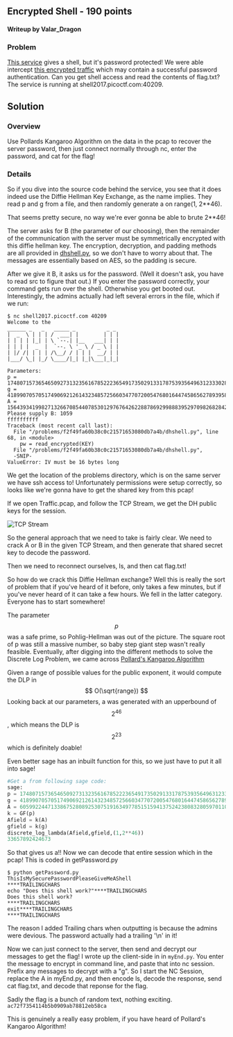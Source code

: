 ## Encrypted Shell - 190 points

#### Writeup by Valar_Dragon



### Problem

[This service](https://github.com/hgarrereyn/Th3g3ntl3man-CTF-Writeups/blob/master/2017/picoCTF_2017/problems/cryptography/Encrypted_Shell/dhshell.py) gives a shell, but it's password protected! We were able intercept [this encrypted traffic](https://github.com/hgarrereyn/Th3g3ntl3man-CTF-Writeups/blob/master/2017/picoCTF_2017/problems/cryptography/Encrypted_Shell/traffic.pcap)
which may contain a successful password authentication. Can you get shell access and read the contents of flag.txt?
The service is running at shell2017.picoctf.com:40209.


## Solution

### Overview

Use Pollards Kangaroo Algorithm on the data in the pcap to recover the server password, then just connect normally through nc, enter the password, and cat for the flag!

### Details

So if you dive into the source code behind the service, you see that it does indeed use  the Diffie Hellman Key Exchange, as the name implies. They read p and g from a file, and then randomly generate a on range(1, 2**46).

That seems pretty secure, no way we're ever gonna be able to brute 2**46!

The server asks for B (the parameter of our choosing), then the remainder of the communication with the server must be symmetrically encrypted with this diffie hellman key.
The encryption, decryption, and padding methods are all provided in [dhshell.py](https://github.com/hgarrereyn/Th3g3ntl3man-CTF-Writeups/blob/master/2017/picoCTF_2017/problems/cryptography/Encrypted_Shell/dhshell.py), so we don't have to worry about that. The messages are essentially based on AES, so the padding is secure.

After we give it B, it asks us for the password. (Well it doesn't ask, you have to read src to figure that out.) If you enter the password correctly, your command gets run over the shell. Otherwhise you get booted out.
Interestingly, the admins actually had left several errors in the file, which if we run:
```
$ nc shell2017.picoctf.com 40209
Welcome to the
______ _   _   _____ _          _ _
|  _  \ | | | /  ___| |        | | |
| | | | |_| | \ `--.| |__   ___| | |
| | | |  _  |  `--. \ '_ \ / _ \ | |
| |/ /| | | | /\__/ / | | |  __/ | |
|___/ \_| |_/ \____/|_| |_|\___|_|_|

Parameters:
p = 174807157365465092731323561678522236549173502913317875393564963123330281052524687450754910240009920154525635325209526987433833785499384204819179549544106498491589834195860008906875039418684191252537604123129659746721614402346449135195832955793815709136053198207712511838753919608894095907732099313139446299843
g = 41899070570517490692126143234857256603477072005476801644745865627893958675820606802876173648371028044404957307185876963051595214534530501331532626624926034521316281025445575243636197258111995884364277423716373007329751928366973332463469104730271236078593527144954324116802080620822212777139186990364810367977
A = 156439341998271326670854407853012976764262288786929988839529709826828422232670472310365037800284072340235486706283005338468448237653712979317842659987697497127703110446780267034878733794922311404471812801624206593707502453597072975694923902719171702681870307700853226866506301755446619246056034103194097113506
Please supply B: 1059
ffffffffff  
Traceback (most recent call last):
  File "/problems/f2f49fa60b38c0c21571653080db7a4b/dhshell.py", line 68, in <module>
    pw = read_encrypted(KEY)
  File "/problems/f2f49fa60b38c0c21571653080db7a4b/dhshell.py",
  -SNIP-
ValueError: IV must be 16 bytes long
```

We get the location of the problems directory, which is on the same server we have ssh access to! Unfortunately permissions were setup correctly, so looks like we're gonna have to get the shared key from this pcap!

If we open Traffic.pcap, and follow the TCP Stream, we get the DH public keys for the session.

![TCP Stream](https://raw.githubusercontent.com/hgarrereyn/Th3g3ntl3man-CTF-Writeups/master/2017/picoCTF_2017/problems/cryptography/Encrypted_Shell/TCP_Stream.png)

So the general approach that we need to take is fairly clear.
We need to crack A or B in the given TCP Stream, and then generate that shared secret key to decode the password.

Then we need to reconnect ourselves, ls, and then cat flag.txt!

So how do we crack this Diffie Hellman exchange?
Well this is really the sort of problem that if you've heard of it before, only takes a few minutes, but if you've never heard of it can take a few hours.
We fell in the latter category. Everyone has to start somewhere!

The parameter $$ p $$ was a safe prime, so Pohlig-Hellman was out of the picture.
The square root of p was still a massive number, so baby step giant step wasn't really feasible.
Eventually, after digging into the different methods to solve the Discrete Log Problem, we came across [Pollard's Kangaroo Algorithm](https://en.wikipedia.org/wiki/Pollard%27s_kangaroo_algorithm)

Given a range of possible values for the public exponent, it would compute the DLP in
$$ O(\sqrt{range}) $$
Looking back at our parameters, a was generated with an upperbound of $$ 2^{46} $$, which means the DLP is $$ 2^{23} $$ which is definitely doable!

Even better sage has an inbuilt function for this, so we just have to put it all into sage!

```python
#Get a from following sage code:
sage:
p = 174807157365465092731323561678522236549173502913317875393564963123330281052524687450754910240009920154525635325209526987433833785499384204819179549544106498491589834195860008906875039418684191252537604123129659746721614402346449135195832955793815709136053198207712511838753919608894095907732099313139446299843
g = 41899070570517490692126143234857256603477072005476801644745865627893958675820606802876173648371028044404957307185876963051595214534530501331532626624926034521316281025445575243636197258111995884364277423716373007329751928366973332463469104730271236078593527144954324116802080620822212777139186990364810367977
A = 60599224471338675280892530751916349778515159413752423808328059701102187627870714718035966693602191072973114841123646111608872779841184094624255525186079109811898831481367089940015561846391171130215542875940992971840860585330764274682844976540740482087538338803018712681621346835893113300860496747212230173641
k = GF(p)
Afield = k(A)
gfield = k(g)
discrete_log_lambda(Afield,gfield,(1,2**46))
33657892424673
```

So that gives us a!!
Now we can decode that entire session which in the pcap!
This is coded in getPassword.py

```
$ python getPassword.py
ThisIsMySecurePasswordPleaseGiveMeAShell
****TRAILINGCHARS
echo "Does this shell work?"****TRAILINGCHARS
Does this shell work?
****TRAILINGCHARS
exit****TRAILINGCHARS
****TRAILINGCHARS
```
The reason I added Trailing chars when outputting is because the admins were devious. The password actually had a trailing '\n' in it!

Now we can just connect to the server, then send and decrypt our messages to get the flag! I wrote up the client-side in in `myEnd.py`.
You enter the message to encrypt in command line, and paste that into nc session.
Prefix any messages to decrypt with a "g". So I start the NC Session, replace the A in myEnd.py, and then encode ls, decode the response, send cat flag.txt, and decode that reponse for the flag.

Sadly the flag is a bunch of random text, nothing exciting.
`ac72f7354114b5b0909ab78812eb58ca`

This is genuinely a really easy problem, if you have heard of Pollard's Kangaroo Algorithm!
